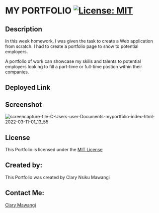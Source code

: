 # MY PORTFOLIO [![License: MIT](https://img.shields.io/badge/License-MIT-yellow.svg)](https://opensource.org/licenses/MIT)

## Description

In this week homework, I was given the task to create a Web application from scratch.
I had to create a portfolio page to show to potential employers.

A portfolio of work can showcase my skills and talents to potential employers looking to fill a part-time or full-time postion within their companies.


## Deployed Link





## Screenshot

![screencapture-file-C-Users-user-Documents-myportfolio-index-html-2022-03-11-01_13_55](https://user-images.githubusercontent.com/78886789/157782895-8ee11770-d48a-4a87-afd6-5c865bf9f421.png)



## License

This Portfolio is licensed under the [MIT License](./LICENSE)



## Created by:

This Portfolio was created by Clary Nsiku Mawangi

## Contact Me:

[Clary Mawangi](http://github.com/Clary-Ashton)


